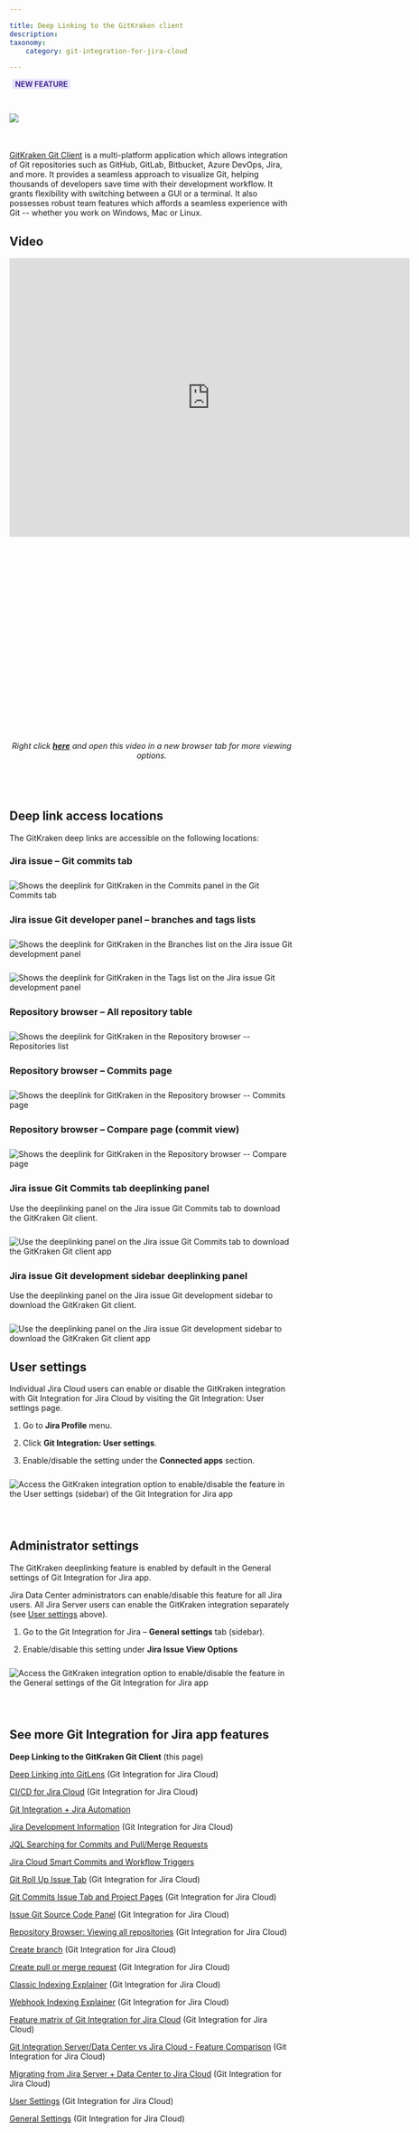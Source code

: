 ```yaml
---

title: Deep Linking to the GitKraken client
description:
taxonomy:
    category: git-integration-for-jira-cloud

---
```

<b style='background-color:#EAE5FE; padding:1px 5px; color:#412C92; border-radius:3px; margin: 0 5px; font-size: small;'>NEW FEATURE</b>
<br>

<img src='https://www.gitkraken.com/wp-content/uploads/2023/01/Group-812.svg' style='margin:30px auto 35px auto;' />

[GitKraken Git Client](https://www.gitkraken.com/git-client/features) is a multi-platform application which allows integration of Git repositories such as GitHub, GitLab, Bitbucket, Azure DevOps, Jira, and more. It provides a seamless approach to visualize Git, helping thousands of developers save time with their development workflow. It grants flexibility with switching between a GUI or a terminal. It also possesses robust team features which affords a seamless experience with Git -- whether you work on Windows, Mac or Linux.

## Video

<div class='embed-container' style='padding-bottom: 69.58%'>
    <iframe width='709' height='493' src='https://fast.wistia.com/embed/iframe/qhlf1natdt?videoFoam=true' frameborder='0' allowfullscreen ></iframe>
</div>

<div align='center' style='margin-top:10px;margin-bottom:40px;'>
    <i>Right click <a href='https://bigbrassband.wistia.com/medias/qhlf1natdt'><b>here</b></a> and open this video in a new browser tab for more viewing options.</i>
</div>
<br>

## Deep link access locations

The GitKraken deep links are accessible on the following locations:

### Jira issue – Git commits tab

<img src='/wp-content/uploads/gij-gitcloud-deeplink-gitkraken-issue-git-commits.png' style='margin:25px auto;display:block;' alt='Shows the deeplink for GitKraken in the Commits panel in the Git Commits tab' />

### Jira issue Git developer panel – branches and tags lists

<img src='/wp-content/uploads/gij-gitcloud-deeplink-gitkraken-issue-branches.png' style='margin:25px auto;display:block;' alt='Shows the deeplink for GitKraken in the Branches list on the Jira issue Git development panel' />

<img src='/wp-content/uploads/gij-gitcloud-deeplink-gitkraken-issue-tags.png' style='margin:0 auto 25px auto;display:block;' alt='Shows the deeplink for GitKraken in the Tags list on the Jira issue Git development panel' />

### Repository browser – All repository table

<img src='/wp-content/uploads/gij-gitcloud-deeplink-gitkraken-repo-browser-actions.png' style='margin:25px auto;display:block;' alt='Shows the deeplink for GitKraken in the Repository browser -- Repositories list' />

### Repository browser – Commits page

<img src='/wp-content/uploads/gij-gitcloud-deeplink-gitkraken-repo-browser-commit.png' style='margin:25px auto;display:block;' alt='Shows the deeplink for GitKraken in the Repository browser -- Commits page' />

### Repository browser – Compare page (commit view)

<img src='/wp-content/uploads/gij-gitcloud-deeplink-gitkraken-repo-browser-compare.png' style='margin:25px auto;display:block;' alt='Shows the deeplink for GitKraken in the Repository browser -- Compare page' />

### Jira issue Git Commits tab deeplinking panel

Use the deeplinking panel on the Jira issue Git Commits tab to download the GitKraken Git client.

<img src='/wp-content/uploads/gij-gitcloud-deeplink-gitkraken-download-git-commits-issue-tab.png' style='margin:25px auto;display:block;' alt='Use the deeplinking panel on the Jira issue Git Commits tab to download the GitKraken Git client app' />

### Jira issue Git development sidebar deeplinking panel

Use the deeplinking panel on the Jira issue Git development sidebar to download the GitKraken Git client.

<img src='/wp-content/uploads/gij-gitcloud-deeplink-gitkraken-download-dev-panel.png' style='margin:25px auto;display:block;' alt='Use the deeplinking panel on the Jira issue Git development sidebar to download the GitKraken Git client app' />


## User settings

Individual Jira Cloud users can enable or disable the GitKraken integration with Git Integration for Jira Cloud by visiting the Git Integration: User settings page.

1.  Go to **Jira Profile** menu.

2.  Click **Git Integration: User settings**.

3.  Enable/disable the setting under the **Connected apps** section.

<img src='/wp-content/uploads/gij-gitcloud-deeplink-gitkraken-user-settings.png'  style='margin:25px auto;display:block;' alt='Access the GitKraken integration option to enable/disable the feature in the User settings (sidebar) of the Git Integration for Jira app' />

<br>

## Administrator settings

The GitKraken deeplinking feature is enabled by default in the General settings of Git Integration for Jira app.

Jira Data Center administrators can enable/disable this feature for all Jira users. All Jira Server users can enable the GitKraken integration separately (see [User settings](/git-integration-for-jira-cloud/user-settings-gij-cloud) above).

1.  Go to the Git Integration for Jira – **General settings** tab (sidebar).

2.  Enable/disable this setting under **Jira Issue View Options**

<img src='/wp-content/uploads/gij-gitcloud-deeplink-gitkraken-general-settings.png'  style='margin:25px auto;display:block;' alt='Access the GitKraken integration option to enable/disable the feature in the General settings of the Git Integration for Jira app' />

<p>&nbsp;</p>

## See more Git Integration for Jira app features

**Deep Linking to the GitKraken Git Client** (this page)

[Deep Linking into GitLens](/git-integration-for-jira-cloud/Deep-Linking-into-GitLens-gij-cloud) (Git Integration for Jira Cloud)

[CI\/CD for Jira Cloud](/git-integration-for-jira-cloud/cicd-getting-started-with-ci-cd-for-jira-gij-cloud) (Git Integration for Jira Cloud)

[Git Integration + Jira Automation](/git-integration-for-jira-cloud/git-integration-jira-automation-gij-cloud)

[Jira Development Information](/git-integration-for-jira-cloud/jira-development-information-gij-cloud) (Git Integration for Jira Cloud)

[JQL Searching for Commits and Pull/Merge Requests](/git-integration-for-jira-cloud/jql-searching-for-commits-and-pull-requests-gij-cloud)

[Jira Cloud Smart Commits and Workflow Triggers](/git-integration-for-jira-cloud/jira-cloud-smart-commits-and-workflow-triggers-gij-cloud)

[Git Roll Up Issue Tab](/git-integration-for-jira-cloud/git-roll-up-issue-tab-gij-cloud) (Git Integration for Jira Cloud)

[Git Commits Issue Tab and Project Pages](/git-integration-for-jira-cloud/git-commits-issue-tab-and-project-pages-gij-cloud) (Git Integration for Jira Cloud)

[Issue Git Source Code Panel](/git-integration-for-jira-cloud/issue-git-source-code-panel-gij-cloud) (Git Integration for Jira Cloud)

[Repository Browser: Viewing all repositories](/git-integration-for-jira-cloud/repository-browser-viewing-all-repositories-gij-cloud) (Git Integration for Jira Cloud)

[Create branch](/git-integration-for-jira-cloud/create-branch-gij-cloud) (Git Integration for Jira Cloud)

[Create pull or merge request](/git-integration-for-jira-cloud/create-pull-or-merge-request-gij-cloud) (Git Integration for Jira Cloud)

[Classic Indexing Explainer](/git-integration-for-jira-cloud/classic-indexing-explainer-gij-cloud) (Git Integration for Jira Cloud)

[Webhook Indexing Explainer](/git-integration-for-jira-cloud/webhook-indexing-explainer-gij-cloud) (Git Integration for Jira Cloud)

[Feature matrix of Git Integration for Jira Cloud](/git-integration-for-jira-cloud/feature-matrix-of-git-integration-for-jira-cloud-gij-cloud) (Git Integration for Jira Cloud)

[Git Integration Server/Data Center vs Jira Cloud - Feature Comparison](/git-integration-for-jira-cloud/git-integration-server-data-center-vs-jira-cloud-feature-comparison-gij-cloud) (Git Integration for Jira Cloud)

[Migrating from Jira Server + Data Center to Jira Cloud](/git-integration-for-jira-cloud/migrating-from-jira-server-data-center-to-jira-cloud-gij-cloud) (Git Integration for Jira Cloud)

[User Settings](/git-integration-for-jira-cloud/user-settings-gij-cloud) (Git Integration for Jira Cloud)

[General Settings](/git-integration-for-jira-cloud/general-settings-gij-cloud) (Git Integration for Jira Cloud)

